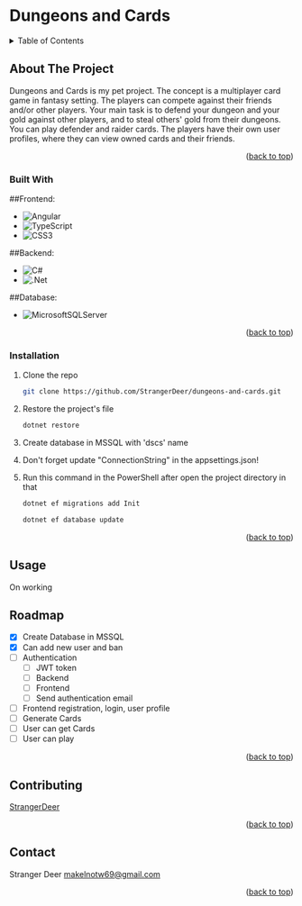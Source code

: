 # Dungeons and Cards

<details>
  <summary>Table of Contents</summary>
  <ol>
    <li>
      <a href="#about-the-project">About The Project</a>
      <ul>
        <li><a href="#built-with">Built With</a></li>
      </ul>
    </li>
    <li>
      <a href="#getting-started">Getting Started</a>
      <ul>
        <li><a href="#installation">Installation</a></li>
      </ul>
    </li>
    <li><a href="#usage">Usage</a></li>
    <li><a href="#roadmap">Roadmap</a></li>
    <li><a href="#contributing">Contributing</a></li>
    <li><a href="#contact">Contact</a></li>
  </ol>
</details>



<!-- ABOUT THE PROJECT -->
## About The Project

Dungeons and Cards is my pet project. The concept is a multiplayer card game in fantasy setting. The players can compete against their friends and/or other players. Your main task is to defend your dungeon and your gold against other players, and to steal others' gold from their dungeons. You can play defender and raider cards. The players have their own user profiles, where they can view owned cards and their friends.

<p align="right">(<a href="#readme-top">back to top</a>)</p>


### Built With

##Frontend:
* ![Angular](https://img.shields.io/badge/angular-%23DD0031.svg?style=for-the-badge&logo=angular&logoColor=white)
* ![TypeScript](https://img.shields.io/badge/typescript-%23007ACC.svg?style=for-the-badge&logo=typescript&logoColor=white)
* ![CSS3](https://img.shields.io/badge/css3-%231572B6.svg?style=for-the-badge&logo=css3&logoColor=white)

##Backend:
* ![C#](https://img.shields.io/badge/c%23-%23239120.svg?style=for-the-badge&logo=c-sharp&logoColor=white)
* ![.Net](https://img.shields.io/badge/.NET-5C2D91?style=for-the-badge&logo=.net&logoColor=white)

##Database:
* ![MicrosoftSQLServer](https://img.shields.io/badge/Microsoft%20SQL%20Server-CC2927?style=for-the-badge&logo=microsoft%20sql%20server&logoColor=white)


<p align="right">(<a href="#readme-top">back to top</a>)</p>


### Installation

1. Clone the repo
   ```sh
   git clone https://github.com/StrangerDeer/dungeons-and-cards.git
   ```
2. Restore the project's file
   ```sh
   dotnet restore
   ```
3. Create database in MSSQL with 'dscs' name

4. Don't forget update "ConnectionString" in the appsettings.json!

5. Run this command in the PowerShell after open the project directory in that
   ```sh
   dotnet ef migrations add Init
   ```
    ```sh
   dotnet ef database update
   ```

<p align="right">(<a href="#readme-top">back to top</a>)</p>
  
## Usage

On working
<!-- ROADMAP -->
## Roadmap

- [x] Create Database in MSSQL
- [x] Can add new user and ban
- [ ] Authentication
    - [ ] JWT token
    - [ ] Backend
    - [ ] Frontend
    - [ ] Send authentication email
- [ ] Frontend registration, login, user profile
- [ ] Generate Cards
- [ ] User can get Cards
- [ ] User can play

<p align="right">(<a href="#readme-top">back to top</a>)</p>



<!-- CONTRIBUTING -->
## Contributing

[StrangerDeer](https://github.com/StrangerDeer)

<p align="right">(<a href="#readme-top">back to top</a>)</p>


<!-- CONTACT -->
## Contact

Stranger Deer
makelnotw69@gmail.com

<p align="right">(<a href="#readme-top">back to top</a>)</p>


